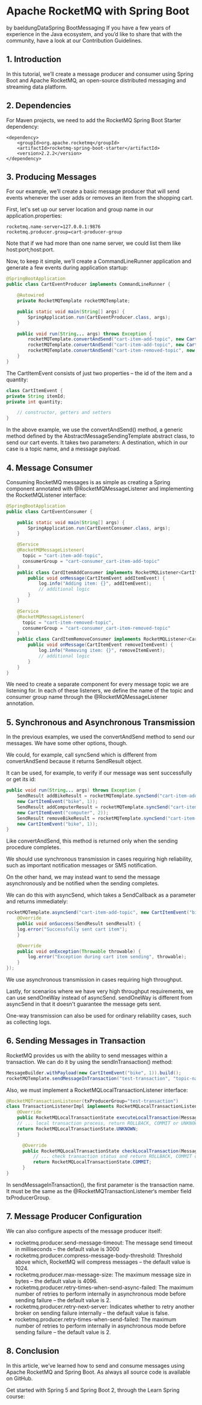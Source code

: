 # Apache RocketMQ with Spring Boot

by baeldungDataSpring BootMessaging
If you have a few years of experience in the Java ecosystem, and you’d like to share that with the community, have a look at our Contribution Guidelines.

## 1. Introduction
   In this tutorial, we’ll create a message producer and consumer using Spring Boot and Apache RocketMQ, an open-source distributed messaging and streaming data platform.

## 2. Dependencies
   For Maven projects, we need to add the RocketMQ Spring Boot Starter dependency:

```
<dependency>
    <groupId>org.apache.rocketmq</groupId>
    <artifactId>rocketmq-spring-boot-starter</artifactId>
    <version>2.2.2</version>
</dependency>
```

## 3. Producing Messages
For our example, we’ll create a basic message producer that will send events whenever the user adds or removes an item from the shopping cart.

First, let's set up our server location and group name in our application.properties:
```
rocketmq.name-server=127.0.0.1:9876
rocketmq.producer.group=cart-producer-group
```
Note that if we had more than one name server, we could list them like host:port;host:port.

Now, to keep it simple, we’ll create a CommandLineRunner application and generate a few events during application startup:

```java
@SpringBootApplication
public class CartEventProducer implements CommandLineRunner {

    @Autowired
    private RocketMQTemplate rocketMQTemplate;

    public static void main(String[] args) {
        SpringApplication.run(CartEventProducer.class, args);
    }

    public void run(String... args) throws Exception {
        rocketMQTemplate.convertAndSend("cart-item-add-topic", new CartItemEvent("bike", 1));
        rocketMQTemplate.convertAndSend("cart-item-add-topic", new CartItemEvent("computer", 2));
        rocketMQTemplate.convertAndSend("cart-item-removed-topic", new CartItemEvent("bike", 1));
    }
}
```
The CartItemEvent consists of just two properties – the id of the item and a quantity:

```java
class CartItemEvent {
private String itemId;
private int quantity;

    // constructor, getters and setters
}
```
In the above example, we use the convertAndSend() method, a generic method defined by the AbstractMessageSendingTemplate abstract class, to send our cart events. It takes two parameters: A destination, which in our case is a topic name, and a message payload.

## 4. Message Consumer
   Consuming RocketMQ messages is as simple as creating a Spring component annotated with @RocketMQMessageListener and implementing the RocketMQListener interface:

```java
@SpringBootApplication
public class CartEventConsumer {

    public static void main(String[] args) {
        SpringApplication.run(CartEventConsumer.class, args);
    }

    @Service
    @RocketMQMessageListener(
      topic = "cart-item-add-topic",
      consumerGroup = "cart-consumer_cart-item-add-topic"
    )
    public class CardItemAddConsumer implements RocketMQListener<CartItemEvent> {
        public void onMessage(CartItemEvent addItemEvent) {
            log.info("Adding item: {}", addItemEvent);
            // additional logic
        }
    }

    @Service
    @RocketMQMessageListener(
      topic = "cart-item-removed-topic",
      consumerGroup = "cart-consumer_cart-item-removed-topic"
    )
    public class CardItemRemoveConsumer implements RocketMQListener<CartItemEvent> {
        public void onMessage(CartItemEvent removeItemEvent) {
            log.info("Removing item: {}", removeItemEvent);
            // additional logic
        }
    }
}
```
We need to create a separate component for every message topic we are listening for. In each of these listeners, we define the name of the topic and consumer group name through the @RocketMQMessageListener annotation.

## 5. Synchronous and Asynchronous Transmission
   In the previous examples, we used the convertAndSend method to send our messages. We have some other options, though.

We could, for example, call syncSend which is different from convertAndSend because it returns SendResult object.

It can be used, for example, to verify if our message was sent successfully or get its id:

```java
public void run(String... args) throws Exception {
    SendResult addBikeResult = rocketMQTemplate.syncSend("cart-item-add-topic",
    new CartItemEvent("bike", 1));
    SendResult addComputerResult = rocketMQTemplate.syncSend("cart-item-add-topic",
    new CartItemEvent("computer", 2));
    SendResult removeBikeResult = rocketMQTemplate.syncSend("cart-item-removed-topic",
    new CartItemEvent("bike", 1));
}
```
Like convertAndSend, this method is returned only when the sending procedure completes.

We should use synchronous transmission in cases requiring high reliability, such as important notification messages or SMS notification.

On the other hand, we may instead want to send the message asynchronously and be notified when the sending completes.

We can do this with asyncSend, which takes a SendCallback as a parameter and returns immediately:

```java
rocketMQTemplate.asyncSend("cart-item-add-topic", new CartItemEvent("bike", 1), new SendCallback() {
    @Override
    public void onSuccess(SendResult sendResult) {
    log.error("Successfully sent cart item");
    }

    @Override
    public void onException(Throwable throwable) {
        log.error("Exception during cart item sending", throwable);
    }
});
```
We use asynchronous transmission in cases requiring high throughput.

Lastly, for scenarios where we have very high throughput requirements, we can use sendOneWay instead of asyncSend. sendOneWay is different from asyncSend in that it doesn't guarantee the message gets sent.

One-way transmission can also be used for ordinary reliability cases, such as collecting logs.

## 6. Sending Messages in Transaction
   RocketMQ provides us with the ability to send messages within a transaction. We can do it by using the sendInTransaction() method:

```java
MessageBuilder.withPayload(new CartItemEvent("bike", 1)).build();
rocketMQTemplate.sendMessageInTransaction("test-transaction", "topic-name", msg, null);
```
Also, we must implement a RocketMQLocalTransactionListener interface:

```java
@RocketMQTransactionListener(txProducerGroup="test-transaction")
class TransactionListenerImpl implements RocketMQLocalTransactionListener {
    @Override
    public RocketMQLocalTransactionState executeLocalTransaction(Message msg, Object arg) {
    // ... local transaction process, return ROLLBACK, COMMIT or UNKNOWN
    return RocketMQLocalTransactionState.UNKNOWN;
    }

      @Override
      public RocketMQLocalTransactionState checkLocalTransaction(Message msg) {
          // ... check transaction status and return ROLLBACK, COMMIT or UNKNOWN
          return RocketMQLocalTransactionState.COMMIT;
      }
}
```
In sendMessageInTransaction(), the first parameter is the transaction name. It must be the same as the @RocketMQTransactionListener‘s member field txProducerGroup.

## 7. Message Producer Configuration
   We can also configure aspects of the message producer itself:

+ rocketmq.producer.send-message-timeout: The message send timeout in milliseconds – the default value is 3000
+ rocketmq.producer.compress-message-body-threshold: Threshold above which, RocketMQ will compress messages – the default value is 1024.
+ rocketmq.producer.max-message-size: The maximum message size in bytes – the default value is 4096.
+ rocketmq.producer.retry-times-when-send-async-failed: The maximum number of retries to perform internally in asynchronous mode before sending failure – the default value is 2.
+ rocketmq.producer.retry-next-server: Indicates whether to retry another broker on sending failure internally – the default value is false.
+ rocketmq.producer.retry-times-when-send-failed: The maximum number of retries to perform internally in asynchronous mode before sending failure – the default value is 2.

## 8. Conclusion
   In this article, we’ve learned how to send and consume messages using Apache RocketMQ and Spring Boot. As always all source code is available on GitHub.

Get started with Spring 5 and Spring Boot 2, through the Learn Spring course:

